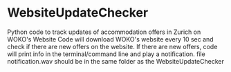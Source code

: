 # WebsiteUpdateChecker
Python code to track updates of accommodation offers in Zurich on WOKO's Website
Code will download WOKO's website every 10 sec and check if there are new offers on the website. If there are new offers, code will print info in the terminal/command line and play a notification.
file notification.wav should be in the same folder as the WebsiteUpdateChecker
